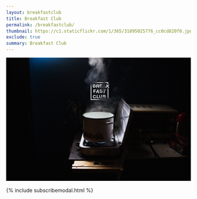 ```yaml
---
layout: breakfastclub
title: Breakfast Club
permalink: /breakfastclub/
thumbnail: https://c1.staticflickr.com/1/365/31895025776_cc0cd820f0.jpg
exclude: true
summary: Breakfast Club
---
```


<div class="small-12">
  <img src="/img/breakfastclub.jpg" class="cover" alt="breakfastclub"/>
</div>

{% include subscribemodal.html %}
